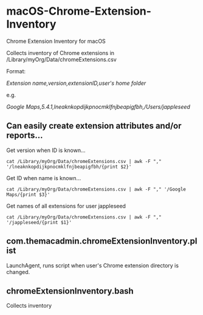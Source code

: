 # macOS-Chrome-Extension-Inventory
Chrome Extension Inventory for macOS

Collects inventory of Chrome extensions in /Library/myOrg/Data/chromeExtensions.csv

Format:

*Extension name,version,extensionID,user's home folder*

e.g.

*Google Maps,5.4.1,lneaknkopdijkpnocmklfnjbeapigfbh,/Users/jappleseed*

## Can easily create extension attributes and/or reports...

Get version when ID is known...

`cat /Library/myOrg/Data/chromeExtensions.csv | awk -F "," '/lneaknkopdijkpnocmklfnjbeapigfbh/{print $2}'`

Get ID when name is known...

`cat /Library/myOrg/Data/chromeExtensions.csv | awk -F "," '/Google Maps/{print $3}'`

Get names of all extensions for user jappleseed

`cat /Library/myOrg/Data/chromeExtensions.csv | awk -F "," '/jappleseed/{print $1}'`

## com.themacadmin.chromeExtensionInventory.plist
LaunchAgent, runs script when user's Chrome extension directory is changed.

## chromeExtensionInventory.bash
Collects inventory
